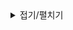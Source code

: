 <details>
<summary>접기/펼치기</summary>
 BigData5 Team project:

	- TeamName: BABOO

	- TeamMember:
		1. ChoiTaeyoung
		2. Kim Dohyeon
		3. Kang Gayeon
		4. Kim Daeun
		5. Jang Woong

	- ProjectLIst:
		1. 쇼핑몰 분석과제
</details>
